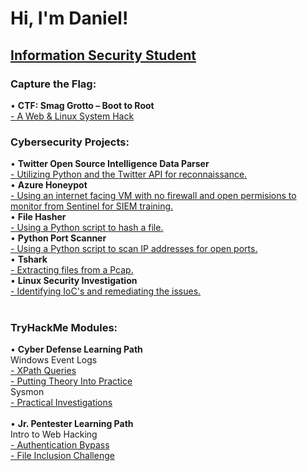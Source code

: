 <h1>Hi, I'm Daniel!</h1>
<h2><a href="https://github.com/dewrz/dewrz/">Information Security Student</a></h2>

<h3>Capture the Flag:</h3>

• <b>CTF: Smag Grotto – Boot to Root</b><br>
 <a href="https://github.com/dewrz/CTFSmag">- A Web & Linux System Hack</a>



<h3>Cybersecurity Projects:</h3>
• <b>Twitter Open Source Intelligence Data Parser</b><br>
  <a href="https://github.com/dewrz/TwitterOSINT">- Utilizing Python and the Twitter API for reconnaissance.</a>
  <br>
• <b>Azure Honeypot</b><br>
  <a href="https://github.com/dewrz/AzureHoneypot">- Using an internet facing VM with no firewall and open permisions to monitor from Sentinel for SIEM training.</a>
  <br>
• <b>File Hasher</b><br>
  <a href="https://github.com/dewrz/File-Hasher">- Using a Python script to hash a file.</a>
  <br>
• <b>Python Port Scanner</b><br>
  <a href="https://github.com/dewrz/PortScanner">- Using a Python script to scan IP addresses for open ports.</a><br>
• <b>Tshark</b><br>
<a href="https://github.com/dewrz/Tshark-ExtractingFiles">- Extracting files from a Pcap.</a><br>
• <b>Linux Security Investigation</b><br>
<a href="https://github.com/dewrz/Linux-Investigation/blob/main/README.md">- Identifying IoC's and remediating the issues.</a><br>
<br>
<h3>TryHackMe Modules:</h3>
• <b>Cyber Defense Learning Path</b><br>
Windows Event Logs<br>
<a href="https://github.com/dewrz/TryHackMe-Xpath">- XPath Queries</a><br>
<a href="https://github.com/dewrz/TryHackMe--PuttingTheory">- Putting Theory Into Practice</a><br>
Sysmon<br>
<a href="https://github.com/dewrz/TryHackMe-Practical-Investigations">- Practical Investigations</a><br>
<br>
• <b>Jr. Pentester Learning Path</b><br>
Intro to Web Hacking<br>
<a href="https://github.com/dewrz/TryHackMe-AuthenticationBypass">- Authentication Bypass</a><br>
<a href="https://github.com/dewrz/TryHackMe-FileInclusionChallenge">- File Inclusion Challenge</a><br>








<!--
**Dewrz**is a ✨ _special_ ✨ repository because its `README.md` (this file) appears on your GitHub profile.

Here are some ideas to get you started:

- 🔭 I’m currently working on ...
- 🌱 I’m currently learning ...
- 👯 I’m looking to collaborate on ...
- 🤔 I’m looking for help with ...
- 💬 Ask me about ...
- 📫 How to reach me: ...
- 😄 Pronouns: ...
- ⚡ Fun fact: ...
-->

